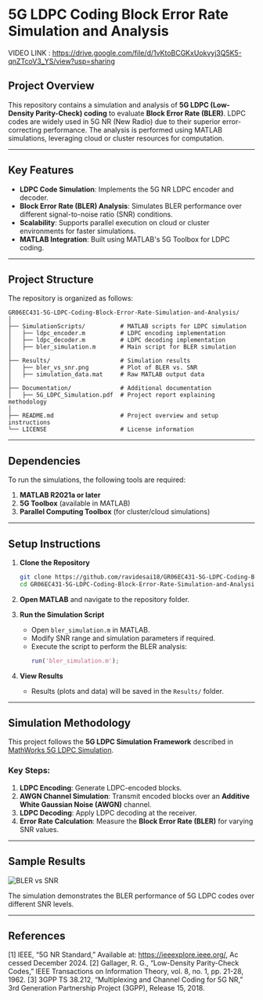 # **5G LDPC Coding Block Error Rate Simulation and Analysis**

VIDEO LINK :     https://drive.google.com/file/d/1vKtoBCGKxUokvyj3Q5K5-qnZTcoV3_YS/view?usp=sharing

## **Project Overview**
This repository contains a simulation and analysis of **5G LDPC (Low-Density Parity-Check) coding** to evaluate **Block Error Rate (BLER)**. LDPC codes are widely used in 5G NR (New Radio) due to their superior error-correcting performance. The analysis is performed using MATLAB simulations, leveraging cloud or cluster resources for computation.

---

## **Key Features**
- **LDPC Code Simulation**: Implements the 5G NR LDPC encoder and decoder.
- **Block Error Rate (BLER) Analysis**: Simulates BLER performance over different signal-to-noise ratio (SNR) conditions.
- **Scalability**: Supports parallel execution on cloud or cluster environments for faster simulations.
- **MATLAB Integration**: Built using MATLAB's 5G Toolbox for LDPC coding.

---

## **Project Structure**
The repository is organized as follows:

```
GR06EC431-5G-LDPC-Coding-Block-Error-Rate-Simulation-and-Analysis/
│
├── SimulationScripts/          # MATLAB scripts for LDPC simulation
│   ├── ldpc_encoder.m          # LDPC encoding implementation
│   ├── ldpc_decoder.m          # LDPC decoding implementation
│   ├── bler_simulation.m       # Main script for BLER simulation
│
├── Results/                    # Simulation results
│   ├── bler_vs_snr.png         # Plot of BLER vs. SNR
│   ├── simulation_data.mat     # Raw MATLAB output data
│
├── Documentation/              # Additional documentation
│   ├── 5G_LDPC_Simulation.pdf  # Project report explaining methodology
│
├── README.md                   # Project overview and setup instructions
└── LICENSE                     # License information
```

---

## **Dependencies**
To run the simulations, the following tools are required:

1. **MATLAB R2021a or later**  
2. **5G Toolbox** (available in MATLAB)  
3. **Parallel Computing Toolbox** (for cluster/cloud simulations)  

---

## **Setup Instructions**
1. **Clone the Repository**
   ```bash
   git clone https://github.com/ravidesai18/GR06EC431-5G-LDPC-Coding-Block-Error-Rate-Simulation-and-Analysis.git
   cd GR06EC431-5G-LDPC-Coding-Block-Error-Rate-Simulation-and-Analysis
   ```

2. **Open MATLAB** and navigate to the repository folder.

3. **Run the Simulation Script**
   - Open `bler_simulation.m` in MATLAB.
   - Modify SNR range and simulation parameters if required.
   - Execute the script to perform the BLER analysis:
     ```matlab
     run('bler_simulation.m');
     ```

4. **View Results**
   - Results (plots and data) will be saved in the `Results/` folder.

---

## **Simulation Methodology**
This project follows the **5G LDPC Simulation Framework** described in [MathWorks 5G LDPC Simulation](https://in.mathworks.com/help/5g/ug/5g-ldpc-block-error-rate-simulation-using-the-cloud-or-a-cluster.html).

### Key Steps:
1. **LDPC Encoding**: Generate LDPC-encoded blocks.
2. **AWGN Channel Simulation**: Transmit encoded blocks over an **Additive White Gaussian Noise (AWGN)** channel.
3. **LDPC Decoding**: Apply LDPC decoding at the receiver.
4. **Error Rate Calculation**: Measure the **Block Error Rate (BLER)** for varying SNR values.

---

## **Sample Results**
![BLER vs SNR](Results/bler_vs_snr.png)  

The simulation demonstrates the BLER performance of 5G LDPC codes over different SNR levels.

---

## **References**
 [1] IEEE, “5G NR Standard,” Available at: https://ieeexplore.ieee.org/, Ac
cessed December 2024.
 [2] Gallager, R. G., “Low-Density Parity-Check Codes,” IEEE Transactions
 on Information Theory, vol. 8, no. 1, pp. 21-28, 1962.
 [3] 3GPP TS 38.212, “Multiplexing and Channel Coding for 5G NR,” 3rd
 Generation Partnership Project (3GPP), Release 15, 2018.





